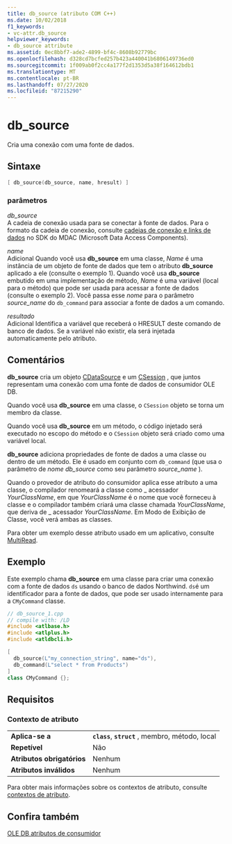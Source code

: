 ```yaml
---
title: db_source (atributo COM C++)
ms.date: 10/02/2018
f1_keywords:
- vc-attr.db_source
helpviewer_keywords:
- db_source attribute
ms.assetid: 0ec8bbf7-ade2-4899-bf4c-8608b92779bc
ms.openlocfilehash: d328cd7bcfed257b423a440041b6806149736ed0
ms.sourcegitcommit: 1f009ab0f2cc4a177f2d1353d5a38f164612bdb1
ms.translationtype: MT
ms.contentlocale: pt-BR
ms.lasthandoff: 07/27/2020
ms.locfileid: "87215290"
---
```

# <a name="db_source"></a>db_source

Cria uma conexão com uma fonte de dados.

## <a name="syntax"></a>Sintaxe

```cpp
[ db_source(db_source, name, hresult) ]
```

### <a name="parameters"></a>parâmetros

*db_source*<br/>
A cadeia de conexão usada para se conectar à fonte de dados. Para o formato da cadeia de conexão, consulte [cadeias de conexão e links de dados](/previous-versions/windows/desktop/ms718376(v=vs.85)) no SDK do MDAC (Microsoft Data Access Components).

*name*<br/>
Adicional Quando você usa **db_source** em uma classe, *Name* é uma instância de um objeto de fonte de dados que tem o atributo **db_source** aplicado a ele (consulte o exemplo 1). Quando você usa **db_source** embutido em uma implementação de método, *Name* é uma variável (local para o método) que pode ser usada para acessar a fonte de dados (consulte o exemplo 2). Você passa esse *nome* para o parâmetro *source_name* do `db_command` para associar a fonte de dados a um comando.

*resultado*<br/>
Adicional Identifica a variável que receberá o HRESULT deste comando de banco de dados. Se a variável não existir, ela será injetada automaticamente pelo atributo.

## <a name="remarks"></a>Comentários

**db_source** cria um objeto [CDataSource](../../data/oledb/cdatasource-class.md) e um [CSession](../../data/oledb/csession-class.md) , que juntos representam uma conexão com uma fonte de dados de consumidor OLE DB.

Quando você usa **db_source** em uma classe, o `CSession` objeto se torna um membro da classe.

Quando você usa **db_source** em um método, o código injetado será executado no escopo do método e o `CSession` objeto será criado como uma variável local.

**db_source** adiciona propriedades de fonte de dados a uma classe ou dentro de um método. Ele é usado em conjunto com `db_command` (que usa o parâmetro de *nome* *db_source* como seu parâmetro *source_name* ).

Quando o provedor de atributo do consumidor aplica esse atributo a uma classe, o compilador renomeará a classe como \_ acessador *YourClassName*, em que *YourClassName* é o nome que você forneceu à classe e o compilador também criará uma classe chamada *YourClassName*, que deriva de \_ acessador *YourClassName*.  Em Modo de Exibição de Classe, você verá ambas as classes.

Para obter um exemplo desse atributo usado em um aplicativo, consulte [MultiRead](https://github.com/Microsoft/VCSamples/tree/master/VC2010Samples/ATL/OLEDB/Consumer).

## <a name="example"></a>Exemplo

Este exemplo chama **db_source** em uma classe para criar uma conexão com a fonte de dados `ds` usando o banco de dados Northwind. `ds`é um identificador para a fonte de dados, que pode ser usado internamente para a `CMyCommand` classe.

```cpp
// db_source_1.cpp
// compile with: /LD
#include <atlbase.h>
#include <atlplus.h>
#include <atldbcli.h>

[
  db_source(L"my_connection_string", name="ds"),
  db_command(L"select * from Products")
]
class CMyCommand {};
```

## <a name="requirements"></a>Requisitos

### <a name="attribute-context"></a>Contexto de atributo

|||
|-|-|
|**Aplica-se a**|**`class`**, **`struct`** , membro, método, local|
|**Repetível**|Não|
|**Atributos obrigatórios**|Nenhum|
|**Atributos inválidos**|Nenhum|

Para obter mais informações sobre os contextos de atributo, consulte [contextos de atributo](cpp-attributes-com-net.md#contexts).

## <a name="see-also"></a>Confira também

[OLE DB atributos de consumidor](ole-db-consumer-attributes.md)
